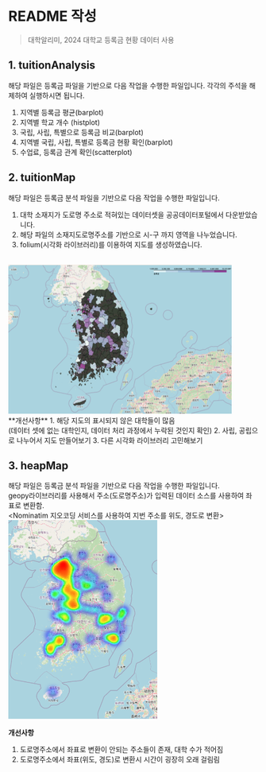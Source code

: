# README 작성
> 대학알리미, 2024 대학교 등록금 현황 데이터 사용

## 1. tuitionAnalysis
해당 파일은 등록금 파일을 기반으로 다음 작업을 수행한 파일입니다.
각각의 주석을 해제하여 실행하시면 됩니다.
1. 지역별 등록금 평균(barplot)
2. 지역별 학교 개수 (histplot)
3. 국립, 사립, 특별으로 등록금 비교(barplot)
4. 지역별 국립, 사립, 특별로 등록금 현황 확인(barplot)
5. 수업료, 등록금 관계 확인(scatterplot)

## 2. tuitionMap
해당 파일은 등록금 분석 파일을 기반으로 다음 작업을 수행한 파일입니다.
1. 대학 소재지가 도로명 주소로 적혀있는 데이터셋을 공공데이터포털에서 다운받았습니다.
2. 해당 파일의 소재지도로명주소를 기반으로 시-구 까지 영역을 나누었습니다.
3. folium(시각화 라이브러리)를 이용하여 지도를 생성하였습니다.
<BR>
<img src="tuitionMap_result.png" width="450" height="300"/>
<BR>
**개선사항**
1. 해당 지도의 표시되지 않은 대학들이 많음
<br>(데이터 셋에 없는 대학인지, 데이터 처리 과정에서 누락된 것인지 확인)
2. 사립, 공립으로 나누어서 지도 만들어보기
3. 다른 시각화 라이브러리 고민해보기

## 3. heapMap
해당 파일은 등록금 분석 파일을 기반으로 다음 작업을 수행한 파일입니다.
<BR>
geopy라이브러리를 사용해서 주소(도로명주소)가 입력된 데이터 소스를 사용하여 좌표로 변환함.
<BR><Nominatim 지오코딩 서비스를 사용하여 지번 주소를 위도, 경도로 변환>
<img src="tuitionHeatMap_result.png" width="300" height="400"/>

**개선사항**
1. 도로명주소에서 좌표로 변환이 안되는 주소들이 존재, 대학 수가 적어짐
2. 도로명주소에서 좌표(위도, 경도)로 변환시 시간이 굉장히 오래 걸림림